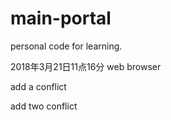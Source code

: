 # main-portal
personal code for learning.

2018年3月21日11点16分 web browser


add a conflict

add two conflict
